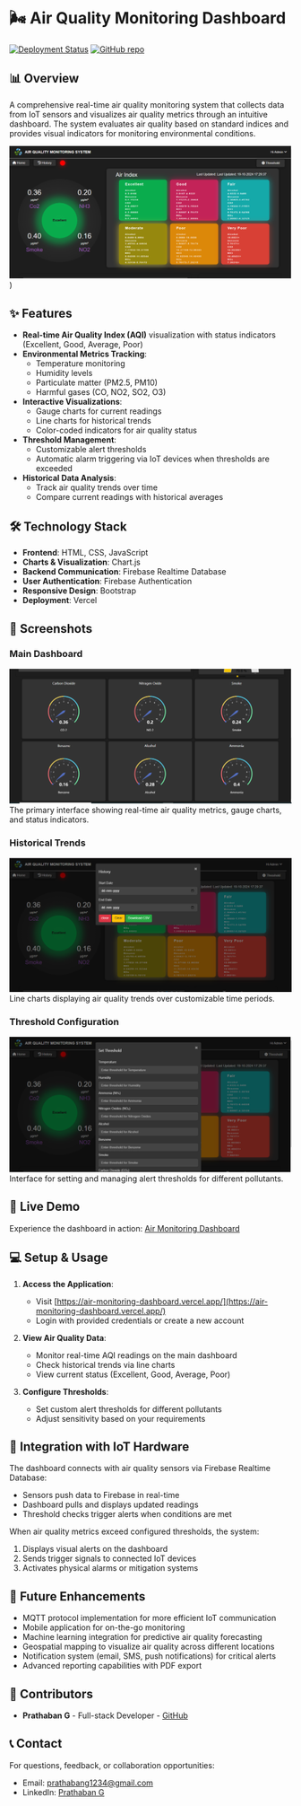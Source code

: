 # 🌬️ Air Quality Monitoring Dashboard

[![Deployment Status](https://img.shields.io/badge/deployment-live-brightgreen)](https://air-monitoring-dashboard.vercel.app/)
[![GitHub repo](https://img.shields.io/badge/GitHub-Repository-blue)](https://github.com/Prathaban-G/air-Monitoring-Dashboard)

## 📊 Overview

A comprehensive real-time air quality monitoring system that collects data from IoT sensors and visualizes air quality metrics through an intuitive dashboard. The system evaluates air quality based on standard indices and provides visual indicators for monitoring environmental conditions.

![Dashboard](https://github.com/Prathaban-G/air-Monitoring-Dashboard/blob/main/Sample%20Images/air-dashboard.png))

## ✨ Features

- **Real-time Air Quality Index (AQI)** visualization with status indicators (Excellent, Good, Average, Poor)
- **Environmental Metrics Tracking**:
  - Temperature monitoring
  - Humidity levels
  - Particulate matter (PM2.5, PM10)
  - Harmful gases (CO, NO2, SO2, O3)
- **Interactive Visualizations**:
  - Gauge charts for current readings
  - Line charts for historical trends
  - Color-coded indicators for air quality status
- **Threshold Management**:
  - Customizable alert thresholds
  - Automatic alarm triggering via IoT devices when thresholds are exceeded
- **Historical Data Analysis**:
  - Track air quality trends over time
  - Compare current readings with historical averages

## 🛠️ Technology Stack

- **Frontend**: HTML, CSS, JavaScript
- **Charts & Visualization**: Chart.js
- **Backend Communication**: Firebase Realtime Database
- **User Authentication**: Firebase Authentication
- **Responsive Design**: Bootstrap
- **Deployment**: Vercel

## 📸 Screenshots

### Main Dashboard
![Main Dashboard](https://github.com/Prathaban-G/air-Monitoring-Dashboard/blob/main/Sample%20Images/air-dash.png)
The primary interface showing real-time air quality metrics, gauge charts, and status indicators.

### Historical Trends
![Historical Trends](https://github.com/Prathaban-G/air-Monitoring-Dashboard/blob/main/Sample%20Images/air-history.png)
Line charts displaying air quality trends over customizable time periods.

### Threshold Configuration
![Threshold Settings](https://github.com/Prathaban-G/air-Monitoring-Dashboard/blob/main/Sample%20Images/air-threshold.png)
Interface for setting and managing alert thresholds for different pollutants.

## 🚀 Live Demo

Experience the dashboard in action: [Air Monitoring Dashboard](https://air-monitoring-dashboard.vercel.app/)

## 💻 Setup & Usage

1. **Access the Application**:
   - Visit [https://air-monitoring-dashboard.vercel.app/](https://air-monitoring-dashboard.vercel.app/)
   - Login with provided credentials or create a new account

2. **View Air Quality Data**:
   - Monitor real-time AQI readings on the main dashboard
   - Check historical trends via line charts
   - View current status (Excellent, Good, Average, Poor)

3. **Configure Thresholds**:
   - Set custom alert thresholds for different pollutants
   - Adjust sensitivity based on your requirements

## 🔄 Integration with IoT Hardware

The dashboard connects with air quality sensors via Firebase Realtime Database:
- Sensors push data to Firebase in real-time
- Dashboard pulls and displays updated readings
- Threshold checks trigger alerts when conditions are met

When air quality metrics exceed configured thresholds, the system:
1. Displays visual alerts on the dashboard
2. Sends trigger signals to connected IoT devices
3. Activates physical alarms or mitigation systems

## 🔮 Future Enhancements

- MQTT protocol implementation for more efficient IoT communication
- Mobile application for on-the-go monitoring
- Machine learning integration for predictive air quality forecasting
- Geospatial mapping to visualize air quality across different locations
- Notification system (email, SMS, push notifications) for critical alerts
- Advanced reporting capabilities with PDF export

## 👥 Contributors

- **Prathaban G** - Full-stack Developer - [GitHub](https://github.com/Prathaban-G)

## 📞 Contact

For questions, feedback, or collaboration opportunities:
- Email: prathabang1234@gmail.com
- LinkedIn: [Prathaban G](https://www.linkedin.com/in/your-profile/)

